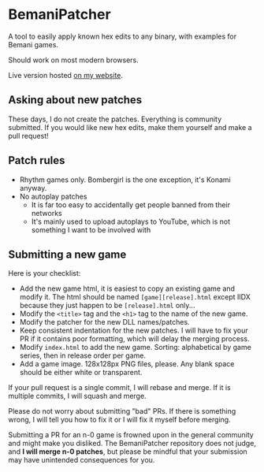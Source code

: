 # BemaniPatcher
A tool to easily apply known hex edits to any binary, with examples for Bemani games.

Should work on most modern browsers.

Live version hosted [on my website](https://mon.im/bemanipatcher/).

## Asking about new patches
These days, I do not create the patches. Everything is community submitted.
If you would like new hex edits, make them yourself and make a pull request!

## Patch rules
- Rhythm games only. Bombergirl is the one exception, it's Konami anyway.
- No autoplay patches
  - It is far too easy to accidentally get people banned from their networks
  - It's mainly used to upload autoplays to YouTube, which is not something I want to be involved with

## Submitting a new game
Here is your checklist:
- Add the new game html, it is easiest to copy an existing game and modify it.
  The html should be named `[game][release].html` except IIDX because they just
  happen to be `[release].html` only...
- Modify the `<title>` tag and the `<h1>` tag to the name of the new game.
- Modify the patcher for the new DLL names/patches.
- Keep consistent indentation for the new patches. I will have to fix your PR if
  it contains poor formatting, which will delay the merging process.
- Modify `index.html` to add the new game. Sorting: alphabetical by game series,
  then in release order per game.
- Add a game image. 128x128px PNG files, please. Any blank space should be
  either white or transparent.

If your pull request is a single commit, I will rebase and merge. If it is
multiple commits, I will squash and merge.

Please do not worry about submitting "bad" PRs. If there is something wrong, I
will tell you how to fix it or I will fix it myself before merging.

Submitting a PR for an n-0 game is frowned upon in the general community and
might make you disliked. The BemaniPatcher repository does not judge, and **I
will merge n-0 patches**, but please be mindful that your submission may have
unintended consequences for you.
